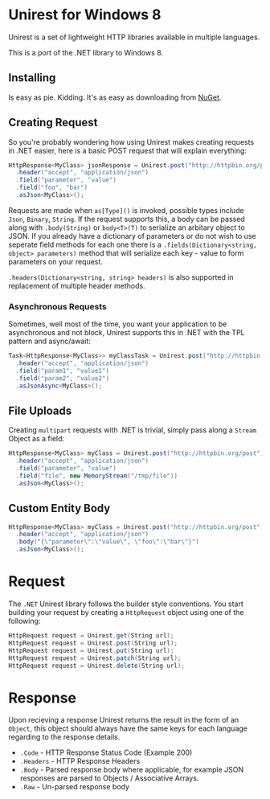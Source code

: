 # Unirest for Windows 8

Unirest is a set of lightweight HTTP libraries available in multiple languages.

This is a port of the .NET library to Windows 8.

## Installing
Is easy as pie. Kidding. It's as easy as downloading from [NuGet](https://nuget.org/packages/Unirest-Net/1.0.0-beta).

## Creating Request
So you're probably wondering how using Unirest makes creating requests in .NET easier, here is a basic POST request that will explain everything:

```C#
HttpResponse<MyClass> jsonResponse = Unirest.post("http://httpbin.org/post")
  .header("accept", "application/json")
  .field("parameter", "value")
  .field("foo", "bar")
  .asJson<MyClass>();
```

Requests are made when `as[Type]()` is invoked, possible types include `Json`, `Binary`, `String`. If the request supports this, a body  can be passed along with `.body(String)` or `body<T>(T)` to serialize an arbitary object to JSON. If you already have a dictionary of parameters or do not wish to use seperate field methods for each one there is a `.fields(Dictionary<string, object> parameters)` method that will serialize each key - value to form parameters on your request.

`.headers(Dictionary<string, string> headers)` is also supported in replacement of multiple header methods.

### Asynchronous Requests
Sometimes, well most of the time, you want your application to be asynchronous and not block, Unirest supports this in .NET with the TPL pattern and async/await:

```C#
Task<HttpResponse<MyClass>> myClassTask = Unirest.post("http://httpbin.org/post")
  .header("accept", "application/json")
  .field("param1", "value1")
  .field("param2", "value2")
  .asJsonAsync<MyClass>();
```

## File Uploads
Creating `multipart` requests with .NET is trivial, simply pass along a `Stream` Object as a field:

```C#
HttpResponse<MyClass> myClass = Unirest.post("http://httpbin.org/post")
  .header("accept", "application/json")
  .field("parameter", "value")
  .field("file", new MemoryStream("/tmp/file"))
  .asJson<MyClass>();
```

## Custom Entity Body

```C#
HttpResponse<MyClass> myClass = Unirest.post("http://httpbin.org/post")
  .header("accept", "application/json")
  .body("{\"parameter\":\"value\", \"foo\":\"bar\"}")
  .asJson<MyClass>();
```

# Request

The `.NET` Unirest library follows the builder style conventions. 
You start building your request by creating a `HttpRequest` object using one of the following:

```C#
HttpRequest request = Unirest.get(String url);
HttpRequest request = Unirest.post(String url);
HttpRequest request = Unirest.put(String url);
HttpRequest request = Unirest.patch(String url);
HttpRequest request = Unirest.delete(String url);
```

# Response

Upon recieving a response Unirest returns the result in the form of an `Object`, this object should always have the same keys for each language regarding to the response details.

- `.Code` - HTTP Response Status Code (Example 200)
- `.Headers` - HTTP Response Headers
- `.Body` - Parsed response body where applicable, for example JSON responses are parsed to Objects / Associative Arrays.
- `.Raw` - Un-parsed response body

